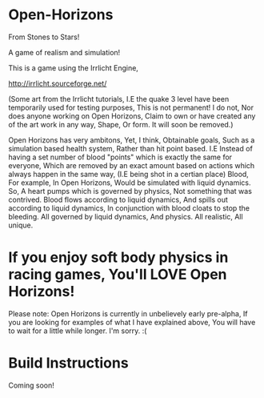 Open-Horizons
===============

From Stones to Stars!

A game of realism and simulation!

This is a game using the Irrlicht Engine,

http://irrlicht.sourceforge.net/

(Some art from the Irrlicht tutorials, I.E the quake 3 level have been temporarily used for testing purposes, This is not permanent! I do not, Nor does anyone working on Open Horizons, Claim to own or have created any of the art work in any way, Shape, Or form. It will soon be removed.) 

Open Horizons has very ambitons, Yet, I think, Obtainable goals, Such as a simulation based health system, Rather than hit point based. I.E Instead of having a set number of blood "points" which is exactly the same for everyone, Which are removed by an exact amount based on actions which always happen in the same way, (I.E being shot in a certian place) Blood, For example, In Open Horizons, Would be simulated with liquid dynamics. So, A heart pumps which is governed by physics, Not something that was contrived. Blood flows according to liquid dynamics, And spills out according to liquid dynamics, In conjunction with blood cloats to stop the bleeding. All governed by liquid dynamics, And physics. All realistic, All unique.

If you enjoy soft body physics in racing games, You'll LOVE Open Horizons!
===============

Please note: Open Horizons is currently in unbelievely early pre-alpha, If you are looking for examples of what I have explained above, You will have to wait for a little while longer. I'm sorry. :(

Build Instructions
===============
Coming soon!
